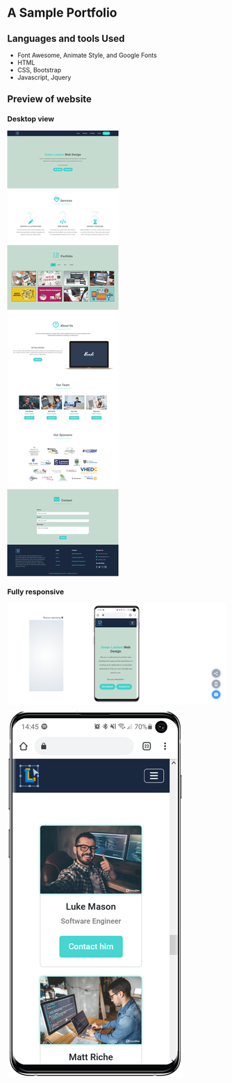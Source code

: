 # A Sample Portfolio

## Languages and tools Used

- Font Awesome, Animate Style, and Google Fonts
- HTML
- CSS, Bootstrap
- Javascript, Jquery

## Preview of website

### Desktop view

![Snapshot of whole website](https://github.com/RaheemAmer/Green-Lantern-Agency/blob/main/Screenshots/Green%20Lantern%20Agency%20Website.png?raw=true)


### Fully responsive

![Snapshot of landing page - mobile view](https://raw.githubusercontent.com/RaheemAmer/Green-Lantern-Agency/main/Screenshots/landing%20page.png)

![Team section - mobile view](https://github.com/RaheemAmer/Green-Lantern-Agency/blob/main/Screenshots/team%20page.png?raw=true)



